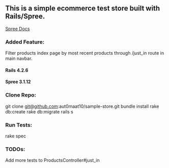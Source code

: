 ## This is a simple ecommerce test store built with Rails/Spree.

[Spree Docs](https://guides.spreecommerce.org/)

### Added Feature: 
Filter products index page by most recent products through /just_in route in main navbar.

#### Rails 4.2.6
#### Spree 3.1.12

### Clone Repo:

git clone git@github.com:aut0maat10/sample-store.git
bundle install
rake db:create
rake db:migrate
rails s

### Run Tests:
rake spec

### TODOs:
Add more tests to ProductsController#just_in







